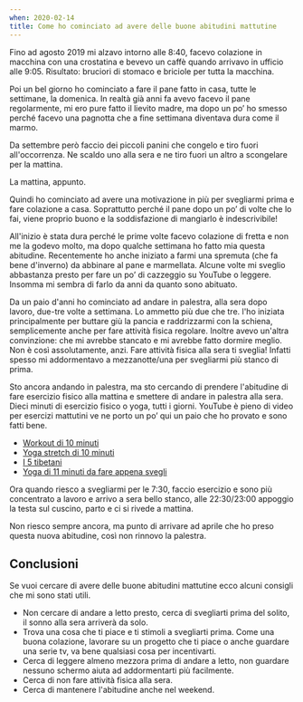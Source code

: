```yaml
---
when: 2020-02-14
title: Come ho cominciato ad avere delle buone abitudini mattutine
---
```


Fino ad agosto 2019 mi alzavo intorno alle 8:40, facevo colazione in macchina con una crostatina e bevevo un caffè quando arrivavo in ufficio alle 9:05. Risultato: bruciori di stomaco e briciole per tutta la macchina.

Poi un bel giorno ho cominciato a fare il pane fatto in casa, tutte le settimane, la domenica. In realtà già anni fa avevo facevo il pane regolarmente, mi ero pure fatto il lievito madre, ma dopo un po’ ho smesso perché facevo una pagnotta che a fine settimana diventava dura come il marmo.

Da settembre però faccio dei piccoli panini che congelo e tiro fuori all'occorrenza. Ne scaldo uno alla sera e ne tiro fuori un altro a scongelare per la mattina.

La mattina, appunto.

Quindi ho cominciato ad avere una motivazione in più per svegliarmi prima e fare colazione a casa. Soprattutto perché il pane dopo un po’ di volte che lo fai, viene proprio buono e la soddisfazione di mangiarlo è indescrivibile!

All'inizio è stata dura perché le prime volte facevo colazione di fretta e non me la godevo molto, ma dopo qualche settimana ho fatto mia questa abitudine. Recentemente ho anche iniziato a farmi una spremuta (che fa bene d'inverno) da abbinare al pane e marmellata. Alcune volte mi sveglio abbastanza presto per fare un po’ di cazzeggio su YouTube o leggere. Insomma mi sembra di farlo da anni da quanto sono abituato.

Da un paio d'anni ho cominciato ad andare in palestra, alla sera dopo lavoro, due-tre volte a settimana. Lo ammetto più due che tre. l'ho iniziata principalmente per buttare giù la pancia e raddrizzarmi con la schiena, semplicemente anche per fare attività fisica regolare.
Inoltre avevo un'altra convinzione: che mi avrebbe stancato e mi avrebbe fatto dormire meglio. Non è così assolutamente, anzi. Fare attività fisica alla sera ti sveglia! Infatti spesso mi addormentavo a mezzanotte/una per svegliarmi più stanco di prima.

Sto ancora andando in palestra, ma sto cercando di prendere l'abitudine di fare esercizio fisico alla mattina e smettere di andare in palestra alla sera. Dieci minuti di esercizio fisico o yoga, tutti i giorni.
YouTube è pieno di video per esercizi mattutini ve ne porto un po’ qui un paio che ho provato e sono fatti bene.

- [Workout di 10 minuti](https://www.youtube.com/watch?v=3sEeVJEXTfY)
- [Yoga stretch di 10 minuti](https://www.youtube.com/watch?v=3sEeVJEXTfY)
- [I 5 tibetani](https://www.youtube.com/watch?v=3sEeVJEXTfY)
- [Yoga di 11 minuti da fare appena svegli](https://www.youtube.com/watch?v=3sEeVJEXTfY)

Ora quando riesco a svegliarmi per le 7:30, faccio esercizio e sono più concentrato a lavoro e arrivo a sera bello stanco, alle 22:30/23:00 appoggio la testa sul cuscino, parto e ci si rivede a mattina.

Non riesco sempre ancora, ma punto di arrivare ad aprile che ho preso questa nuova abitudine, così non rinnovo la palestra.

## Conclusioni

Se vuoi cercare di avere delle buone abitudini mattutine ecco alcuni consigli che mi sono stati utili.

- Non cercare di andare a letto presto, cerca di svegliarti prima del solito, il sonno alla sera arriverà da solo.
- Trova una cosa che ti piace e ti stimoli a svegliarti prima. Come una buona colazione, lavorare su un progetto che ti piace o anche guardare una serie tv, va bene qualsiasi cosa per incentivarti.
- Cerca di leggere almeno mezzora prima di andare a letto, non guardare nessuno schermo aiuta ad addormentarti più facilmente.
- Cerca di non fare attività fisica alla sera.
- Cerca di mantenere l'abitudine anche nel weekend.
